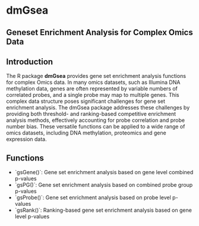 # dmGsea
## Geneset Enrichment Analysis for Complex Omics Data
## Introduction
The R package <b>dmGsea</b> provides gene set enrichment analysis functions for complex Omics data. In many omics datasets, such as Illumina DNA methylation data, genes are often represented by variable numbers of correlated probes, and a single probe may map to multiple genes. This complex data structure poses significant challenges for gene set enrichment analysis. The dmGsea package addresses these challenges by providing both threshold- and ranking-based competitive enrichment analysis methods, effectively accounting for probe correlation and probe number bias. These versatile functions can be applied to a wide range of omics datasets, including DNA methylation, proteomics and gene expression data.

## Functions

<ul>
<li>`gsGene()`:  Gene set enrichment analysis based on gene level combined p-values</li>
<li>`gsPG()`:  Gene set enrichment analysis based on combined probe group p-values</li>
<li>`gsProbe()`:  Gene set enrichment analysis based on probe level p-values</li>
<li>`gsRank()`:  Ranking-based gene set enrichment analysis based on gene level p-values</li>
</ul>
